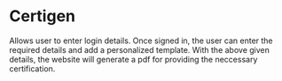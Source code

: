 # Certigen
Allows user to enter login details.
Once signed in, the user can enter the required details and add a personalized template.
With the above given details, the website will generate a pdf for providing the neccessary certification.


